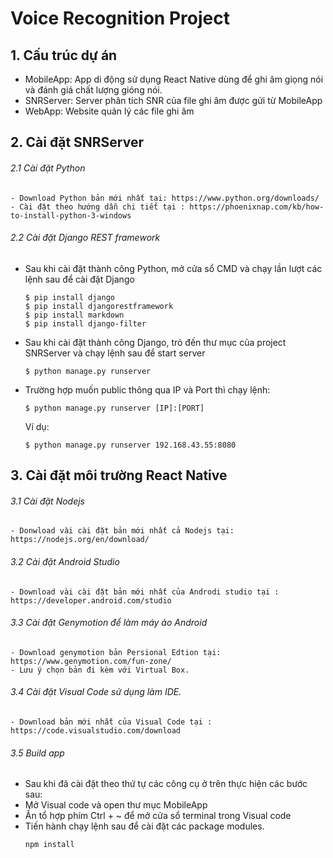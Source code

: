 # Voice Recognition Project

## 1. Cấu trúc dự án
  - MobileApp: App di động sử dụng React Native dùng để ghi âm giọng nói và đánh giá chất lượng gióng nói.
  - SNRServer: Server phân tích SNR của file ghi âm được gửi từ MobileApp
  - WebApp: Website quản lý các file ghi âm

## 2. Cài đặt SNRServer

  ###### 2.1 Cài đặt Python
    - Download Python bản mới nhất tại: https://www.python.org/downloads/
    - Cài đặt theo hướng dẫn chi tiết tại : https://phoenixnap.com/kb/how-to-install-python-3-windows
    
  ###### 2.2 Cài đặt Django REST framework
   - Sau khi cài đặt thành công Python, mở cửa sổ CMD và chạy lần lượt các lệnh sau để cài đặt Django
      ```
      $ pip install django
      $ pip install djangorestframework 
      $ pip install markdown
      $ pip install django-filter
      ```
   - Sau khi cài đặt thành công Django, trỏ đến thư mục của project SNRServer và chạy lệnh sau để start server
      ```
      $ python manage.py runserver
      ```
   - Trường hợp muốn public thông qua IP và Port thì chạy lệnh:
    
      ```
      $ python manage.py runserver [IP]:[PORT]
      ```
      Ví dụ: 
      ```
      $ python manage.py runserver 192.168.43.55:8080
      ```
## 3. Cài đặt môi trường React Native
  ###### 3.1 Cài đặt Nodejs
    - Donwload vài cài đặt bản mới nhất cả Nodejs tại: https://nodejs.org/en/download/
  ###### 3.2 Cài đặt Android Studio
    - Download vài cài đặt bản mới nhất của Androdi studio tại : https://developer.android.com/studio
  ###### 3.3 Cài đặt Genymotion để làm máy ảo Android
    - Download genymotion bản Persional Edtion tại: https://www.genymotion.com/fun-zone/
    - Lưu ý chọn bản đi kèm với Virtual Box.
  ###### 3.4 Cài đặt Visual Code sử dụng làm IDE.
    - Download bản mới nhất của Visual Code tại : https://code.visualstudio.com/download
  ###### 3.5 Build app
   - Sau khi đã cài đặt theo thứ tự các công cụ ở trên thực hiện các bước sau:
   - Mở Visual code và open thư mục MobileApp
   - Ấn tổ hợp phím Ctrl + ~ để mở cửa sổ terminal trong Visual code
   - Tiến hành chạy lệnh sau để cài đặt các package modules.
      ```
      npm install
      ```
  
